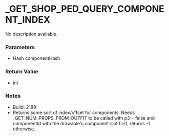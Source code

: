# _GET_SHOP_PED_QUERY_COMPONENT_INDEX

No description available.

### Parameters
* Hash componentHash

### Return Value
* int

### Notes
* Build: 2189
* Returns some sort of index/offset for components.
Needs _GET_NUM_PROPS_FROM_OUTFIT to be called with p3 = false and componentId with the drawable's component slot first, returns -1 otherwise.

